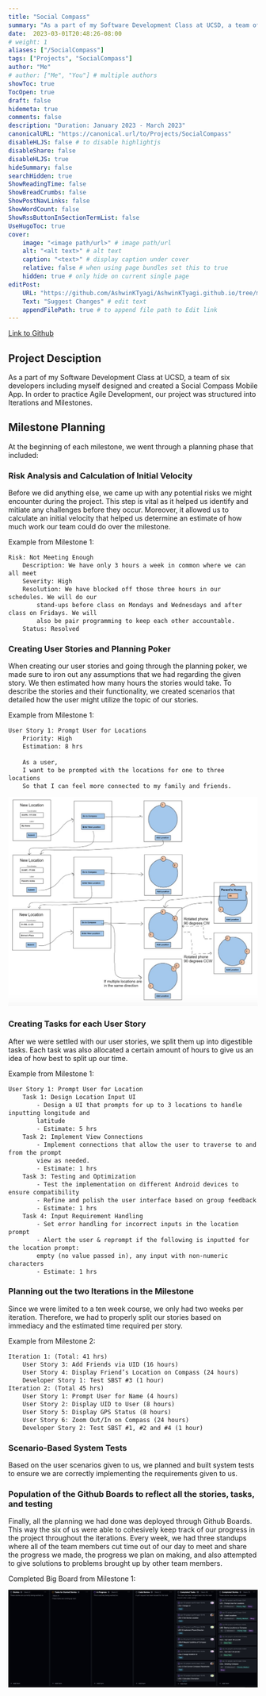 ```yaml
---
title: "Social Compass"
summary: "As a part of my Software Development Class at UCSD, a team of six developers including myself designed and created a Social Compass Mobile App."
date:  2023-03-01T20:48:26-08:00
# weight: 1
aliases: ["/SocialCompass"]
tags: ["Projects", "SocialCompass"]
author: "Me"
# author: ["Me", "You"] # multiple authors
showToc: true
TocOpen: true
draft: false
hidemeta: true
comments: false
description: "Duration: January 2023 - March 2023"
canonicalURL: "https://canonical.url/to/Projects/SocialCompass"
disableHLJS: false # to disable highlightjs
disableShare: false
disableHLJS: true
hideSummary: false
searchHidden: true
ShowReadingTime: false
ShowBreadCrumbs: false
ShowPostNavLinks: false
ShowWordCount: false
ShowRssButtonInSectionTermList: false
UseHugoToc: true
cover:
    image: "<image path/url>" # image path/url
    alt: "<alt text>" # alt text
    caption: "<text>" # display caption under cover
    relative: false # when using page bundles set this to true
    hidden: true # only hide on current single page
editPost:
    URL: "https://github.com/AshwinKTyagi/AshwinKTyagi.github.io/tree/main/content"
    Text: "Suggest Changes" # edit text
    appendFilePath: true # to append file path to Edit link
---
```

[Link to Github](https://github.com/CSE-110-Winter-2023/cse-110-project-cse110-team-10)

## Project Desciption

As a part of my Software Development Class at UCSD, a team of six developers including myself designed and created a Social Compass Mobile App.
In order to practice Agile Development, our project was structured into Iterations and Milestones.


## Milestone Planning
At the beginning of each milestone, we went through a planning phase that included:

### <b>Risk Analysis</b> and Calculation of <b>Initial Velocity</b>

Before we did anything else, we came up with any potential risks we might encounter during the project. 
This step is vital as it helped us identify and mitiate any challenges before they occur. Moreover, it allowed us to 
calculate an initial velocity that helped us determine an estimate of how much work our team could do over the milestone. 

Example from Milestone 1:
```
Risk: Not Meeting Enough
    Description: We have only 3 hours a week in common where we can all meet
    Severity: High
    Resolution: We have blocked off those three hours in our schedules. We will do our
        stand-ups before class on Mondays and Wednesdays and after class on Fridays. We will
        also be pair programming to keep each other accountable.
    Status: Resolved
```

### Creating <b>User Stories</b> and <b>Planning Poker</b>

When creating our user stories and going through the planning poker, we made sure to iron out any assumptions that we had 
regarding the given story. We then estimated how many hours the stories would take. To describe the stories and their functionality,
we created scenarios that detailed how the user might utilize the topic of our stories.

Example from Milestone 1:
```
User Story 1: Prompt User for Locations
    Priority: High
    Estimation: 8 hrs
    
    As a user,
    I want to be prompted with the locations for one to three locations
    So that I can feel more connected to my family and friends.
```

![Milestone1-UI-Screens](images/Social%20Compass%20-%20m1%20ui%20screens.jpg)

### Creating <b>Tasks</b> for each User Story

After we were settled with our user stories, we split them up into digestible tasks. Each task was also allocated
a certain amount of hours to give us an idea of how best to split up our time.

Example from Milestone 1:
```
User Story 1: Prompt User for Location
    Task 1: Design Location Input UI
        - Design a UI that prompts for up to 3 locations to handle inputting longitude and
        latitude
        - Estimate: 5 hrs
    Task 2: Implement View Connections
        - Implement connections that allow the user to traverse to and from the prompt
        view as needed.
        - Estimate: 1 hrs
    Task 3: Testing and Optimization
        - Test the implementation on different Android devices to ensure compatibility
        - Refine and polish the user interface based on group feedback
        - Estimate: 1 hrs
    Task 4: Input Requirement Handling
        - Set error handling for incorrect inputs in the location prompt
        - Alert the user & reprompt if the following is inputted for the location prompt:
        empty (no value passed in), any input with non-numeric characters
        - Estimate: 1 hrs
```

### Planning out the two <b>Iterations</b> in the Milestone

Since we were limited to a ten week course, we only had two weeks per iteration. Therefore, we had to properly split our stories
based on immediacy and the estimated time required per story.

Example from Milestone 2: 
```
Iteration 1: (Total: 41 hrs)
    User Story 3: Add Friends via UID (16 hours)
    User Story 4: Display Friend’s Location on Compass (24 hours)
    Developer Story 1: Test SBST #3 (1 hour)
Iteration 2: (Total 45 hrs)
    User Story 1: Prompt User for Name (4 hours)
    User Story 2: Display UID to User (8 hours)
    User Story 5: Display GPS Status (8 hours)
    User Story 6: Zoom Out/In on Compass (24 hours)
    Developer Story 2: Test SBST #1, #2 and #4 (1 hour)
```

### Scenario-Based System Tests

Based on the user scenarios given to us, we planned and built system tests to ensure we are correctly implementing the requirements
given to us.

### Population of the <b>Github Boards</b> to reflect all the stories, tasks, and testing 

Finally, all the planning we had done was deployed through Github Boards. This way the six of us were able to cohesively keep 
track of our progress in the project throughout the iterations. Every week, we had three standups where all of the team 
members cut time out of our day to meet and share the progress we made, the progress we plan on making, and also attempted 
to give solutions to problems brought up by other team members. 

Completed Big Board from Milestone 1:

![Milestone-1-Big-Board](images/Social%20Compass%20-%20m1%20big%20board.jpg)

